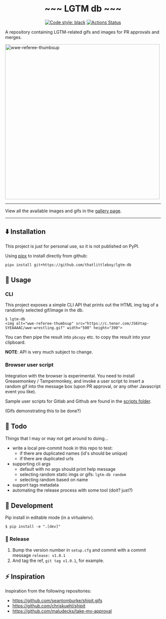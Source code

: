 <h1 align="center">~~~ LGTM db ~~~</h1>

<p align="center">
<a href="https://github.com/psf/black"><img alt="Code style: black" src="https://img.shields.io/badge/code%20style-black-000000.svg"></a>
<a href="https://github.com/thatlittleboy/lgtm-db/actions"><img alt="Actions Status" src="https://github.com/thatlittleboy/lgtm-db/actions/workflows/tests.yml/badge.svg"></a>
</p>

A repository containing LGTM-related gifs and images for PR approvals and merges.

<img alt="wwe-referee-thumbsup" src="https://c.tenor.com/JS6Vtap-SYEAAAAC/wwe-wrestling.gif" width="500">

---

View all the available images and gifs in the [gallery page](https://thatlittleboy.github.io/lgtm-db/).

---

## ⬇️ Installation
This project is just for personal use, so it is not published on PyPI.

Using [pipx](https://pypa.github.io/pipx/) to install directly from github:
```shell
pipx install git+https://github.com/thatlittleboy/lgtm-db
```

## 🚀 Usage
### CLI
This project exposes a simple CLI API that prints out the HTML img tag of a randomly selected gif/image in the db.

```shell
$ lgtm-db
<img alt="wwe-referee-thumbsup" src="https://c.tenor.com/JS6Vtap-SYEAAAAC/wwe-wrestling.gif" width="500" height="390">
```
You can then pipe the result into `pbcopy` etc. to copy the result into your clipboard.

**NOTE**: API is very much subject to change.

### Browser user script
Integration with the browser is experimental.
You need to install Greasemonkey / Tampermonkey, and invoke a user script to insert a random gif into the message box (upon PR approval, or any other Javascript event you like).

Sample user scripts for Gitlab and Github are found in the [scripts folder](scripts/greasemonkey).

(Gifs demonstrating this to be done?)

## 📝 Todo
Things that I may or may not get around to doing...
* write a local pre-commit hook in this repo to test:
  * if there are duplicated names (id's should be unique)
  * if there are duplicated urls
* supporting cli args
  * default with no args should print help message
  * selecting random static imgs or gifs: `lgtm-db random`
  * selecting random based on name
* support tags metadata
* automating the release process with some tool (doit? just?)

## 👷 Development
Pip install in editable mode (in a virtualenv).
```shell
$ pip install -e ".[dev]"
```

### 📌 Release
1. Bump the version number in `setup.cfg` and commit with a commit message `release: v1.0.1`
1. And tag the ref, `git tag v1.0.1`, for example.

## ⚡️ Inspiration
Inspiration from the following repositories:
* https://github.com/seantomburke/shipit.gifs
* https://github.com/chriskuehl/shipit
* https://github.com/maludecks/take-my-approval
